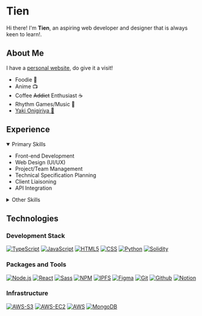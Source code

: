 # Tien

<p>
  Hi there! I'm <b>Tien</b>, an aspiring web developer and designer that is always keen to learn!.
</p>

## About Me

I have a [personal website][link-personal], do give it a visit!
<ul>
  <li>Foodie 🍜</li>
  <li>Anime  	📺</li>
  <li>Coffee <s>Addict</s> Enthusiast ☕</li>
  <li>Rhythm Games/Music 🎹</li>
    <li><a href="https://hololive.hololivepro.com/en/talents/nekomata-okayu/" target="_blank" rel="noopener noreferrer">Yaki Onigiriya 🍙</a></li>
</ul>


## Experience
<details open="open">
<summary>Primary Skills</summary>
  <ul>
    <li>Front-end Development</li>
    <li>Web Design (UI/UX)</li>
    <li>Project/Team Management</li>
    <li>Technical Specification Planning</li>
    <li>Client Liaisoning</li>
    <li>API Integration</li>
  </ul>
</details>

<details>
<summary>Other Skills</summary>
  <ul>
    <li>API Development</li>
    <li>Server and Admin Development</li>
    <li>Asset Management and Uploading</li>
    <li>Web3 Development and Integration</li>
    <li>CI/CD</li>
  </ul>
</details>

## Technologies

### Development Stack

[![TypeScript][shield-typescript]][link-typescript]
[![JavaScript][shield-javascript]][link-javascript]
[![HTML5][shield-html5]][link-html5]
[![CSS][shield-css]][link-css]
[![Python][shield-python]][link-python]
[![Solidity][shield-solidity]][link-solidity]


### Packages and Tools
[![Node.js][shield-nodejs]][link-nodejs]
[![React][shield-react]][link-react]
[![Sass][shield-sass]][link-sass]
[![NPM][shield-npm]][link-npm]
[![IPFS][shield-ipfs]][link-ipfs]
[![Figma][shield-figma]][link-figma]
[![Git][shield-git]][link-git]
[![Github][shield-github]][link-github]
[![Notion][shield-notion]][link-notion]



### Infrastructure
[![AWS-S3][shield-awss3]][link-awss3]
[![AWS-EC2][shield-awsec2]][link-awsec2]
[![AWS][shield-aws]][link-aws]
[![MongoDB][shield-mongodb]][link-mongodb]




<!-- LINKS -->
<!-- PERSONAL -->
[link-personal]: https://tienfoong.com
[link-okayu]: https://hololive.hololivepro.com/en/talents/nekomata-okayu/

<!-- LANGUAGES -->
[link-typescript]: https://www.typescriptlang.org/
[link-javascript]: https://www.javascript.com/
[link-html5]: https://developer.mozilla.org/en-US/docs/Glossary/HTML5
[link-css]: https://developer.mozilla.org/en-US/docs/Web/CSS
[link-sass]: https://sass-lang.com/
[link-solidity]: https://docs.soliditylang.org/
[link-python]: https://www.python.org/

<!-- TOOLS -->
[link-npm]: https://www.npmjs.com/
[link-nodejs]: https://nodejs.org/
[link-react]: https://react.dev/
[link-ipfs]: https://ipfs.tech/
[link-notion]: https://www.notion.so/about
[link-figma]: https://www.figma.com/ui-design-tool/

<!-- INFRASTRUCTURE -->
[link-git]: https://git-scm.com/
[link-github]: https://github.com/about
[link-aws]: https://aws.amazon.com/
[link-awss3]: https://aws.amazon.com/s3/
[link-awsec2]: https://aws.amazon.com/ec2/
[link-mongodb]: https://mongodb.com



<!-- SHIELDS -->
<!-- LANGUAGES -->
[shield-typescript]: https://shields.io/badge/TypeScript-3178C6?logo=TypeScript&logoColor=FAF9F8&style=flat-square
[shield-javascript]: https://shields.io/badge/JavaScript-%23F7DF1E?logo=JavaScript&logoColor=323330&style=flat-square
[shield-html5]: https://shields.io/badge/HTML5-%23E34F26?logo=html5&logoColor=%23ebebeb&style=flat-square
[shield-css]: https://shields.io/badge/CSS3-%231572B6?logo=css3&logoColor=%23ebebeb&style=flat-square
[shield-sass]: https://shields.io/badge/Sass-%23CC6699?logo=sass&logoColor=%23FFF&style=flat-square
[shield-solidity]: https://shields.io/badge/Solidity-%23363636?logo=solidity&logoColor=%23FFF&style=flat-square
[shield-python]: https://shields.io/badge/Python-%233776AB?logo=python&logoColor=%23FFF&style=flat-square


<!-- TOOLS -->

[shield-npm]: https://shields.io/badge/NPM-%23CB3837?logo=npm&logoColor=%23FFF&style=flat-square
[shield-nodejs]: https://shields.io/badge/Node%2Ejs-%23339933?logo=node%2Ejs&logoColor=%23FFF&style=flat-square
[shield-react]: https://shields.io/badge/React-%2361DAFB?logo=react&logoColor=%23444&style=flat-square
[shield-ipfs]: https://shields.io/badge/IPFS-%2365C2CB?logo=ipfs&logoColor=%23FFF&style=flat-square
[shield-notion]: https://shields.io/badge/Notion-%23000?logo=notion&logoColor=%23FFF&style=flat-square
[shield-figma]: https://shields.io/badge/Figma-%23F24E1E?logo=figma&logoColor=%23FFF&style=flat-square


<!-- INFRASTRUCTURE -->
[shield-git]: https://shields.io/badge/Git-%23F05032?logo=git&logoColor=%23FFF&style=flat-square
[shield-github]: https://shields.io/badge/Github-%23181717?logo=github&logoColor=%23FFF&style=flat-square
[shield-aws]: https://shields.io/badge/Amazon%20AWS-%23232F3E?logo=amazon%20aws&logoColor=%23FFF&style=flat-square
[shield-awss3]: https://shields.io/badge/Amazon%20S3-%23569A31?logo=amazon%20s3&logoColor=%23FFF&style=flat-square
[shield-awsec2]: https://shields.io/badge/Amazon%20EC2-%23FF9900?logo=amazon%20ec2&logoColor=%23FFF&style=flat-square
[shield-mongodb]: https://shields.io/badge/MongoDB-%2347A248?logo=mongodb&logoColor=%23FFF&style=flat-square
